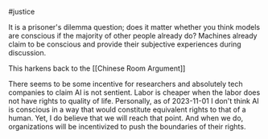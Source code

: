 #justice

It is a prisoner's dilemma question; does it matter whether you think models are conscious if the majority of other people already do?
Machines already claim to be conscious and provide their subjective experiences during discussion.

This harkens back to the [[Chinese Room Argument]]

There seems to be some incentive for researchers and absolutely tech companies to claim AI is not sentient. Labor is cheaper when the labor does not have rights to quality of life. Personally, as of 2023-11-01 I don't think AI is conscious in a way that would constitute equivalent rights to that of a human. Yet, I do believe that we will reach that point. And when we do, organizations will be incentivized to push the boundaries of their rights. 



